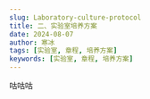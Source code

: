 ```yaml
---
slug: Laboratory-culture-protocol
title: 二、实验室培养方案
date: 2024-08-07
author: 寒冰
tags: [实验室, 章程, 培养方案]
keywords: [实验室, 章程, 培养方案]
---
```

咕咕咕